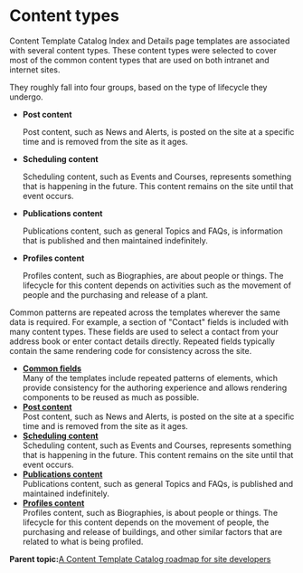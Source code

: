 # Content types 

Content Template Catalog Index and Details page templates are associated with several content types. These content types were selected to cover most of the common content types that are used on both intranet and internet sites.

They roughly fall into four groups, based on the type of lifecycle they undergo.

-   **Post content**

    Post content, such as News and Alerts, is posted on the site at a specific time and is removed from the site as it ages.

-   **Scheduling content**

    Scheduling content, such as Events and Courses, represents something that is happening in the future. This content remains on the site until that event occurs.

-   **Publications content**

    Publications content, such as general Topics and FAQs, is information that is published and then maintained indefinitely.

-   **Profiles content**

    Profiles content, such as Biographies, are about people or things. The lifecycle for this content depends on activities such as the movement of people and the purchasing and release of a plant.


Common patterns are repeated across the templates wherever the same data is required. For example, a section of "Contact" fields is included with many content types. These fields are used to select a contact from your address book or enter contact details directly. Repeated fields typically contain the same rendering code for consistency across the site.

-   **[Common fields ](../ctc/ctc_arch_contypes_fields.md)**  
Many of the templates include repeated patterns of elements, which provide consistency for the authoring experience and allows rendering components to be reused as much as possible.
-   **[Post content ](../ctc/ctc_arch_contypes_post.md)**  
Post content, such as News and Alerts, is posted on the site at a specific time and is removed from the site as it ages.
-   **[Scheduling content ](../ctc/ctc_arch_contypes_sched.md)**  
Scheduling content, such as Events and Courses, represents something that is happening in the future. This content remains on the site until that event occurs.
-   **[Publications content ](../ctc/ctc_arch_contypes_pub.md)**  
Publications content, such as general Topics and FAQs, is published and maintained indefinitely.
-   **[Profiles content ](../ctc/ctc_arch_contypes_profile.md)**  
Profiles content, such as Biographies, is about people or things. The lifecycle for this content depends on the movement of people, the purchasing and release of buildings, and other similar factors that are related to what is being profiled.

**Parent topic:**[A Content Template Catalog roadmap for site developers ](../ctc/ctc_gs_site_devs.md)

